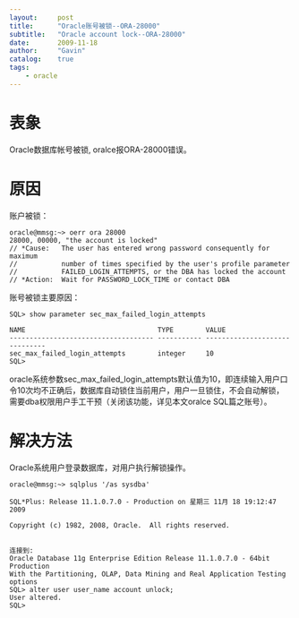 ```yaml
---
layout:     post
title:      "Oracle账号被锁--ORA-28000"
subtitle:   "Oracle account lock--ORA-28000"
date:       2009-11-18
author:     "Gavin"
catalog:    true
tags:
    - oracle
---
```



# 表象

Oracle数据库帐号被锁, oralce报ORA-28000错误。

# 原因

账户被锁：

```
oracle@mmsg:~> oerr ora 28000
28000, 00000, "the account is locked"
// *Cause:   The user has entered wrong password consequently for maximum
//           number of times specified by the user's profile parameter
//           FAILED_LOGIN_ATTEMPTS, or the DBA has locked the account
// *Action:  Wait for PASSWORD_LOCK_TIME or contact DBA
```

账号被锁主要原因：

```
SQL> show parameter sec_max_failed_login_attempts

NAME                                 TYPE        VALUE
------------------------------------ ----------- ------------------------------
sec_max_failed_login_attempts        integer     10
SQL>
```

oracle系统参数sec_max_failed_login_attempts默认值为10，即连续输入用户口令10次均不正确后，数据库自动锁住当前用户，用户一旦锁住，不会自动解锁，需要dba权限用户手工干预（关闭该功能，详见本文oralce SQL篇之账号）。

# 解决方法

Oracle系统用户登录数据库，对用户执行解锁操作。

```
oracle@mmsg:~> sqlplus '/as sysdba'

SQL*Plus: Release 11.1.0.7.0 - Production on 星期三 11月 18 19:12:47 2009

Copyright (c) 1982, 2008, Oracle.  All rights reserved.


连接到: 
Oracle Database 11g Enterprise Edition Release 11.1.0.7.0 - 64bit Production
With the Partitioning, OLAP, Data Mining and Real Application Testing options 
SQL> alter user user_name account unlock;
User altered.
SQL>
```
